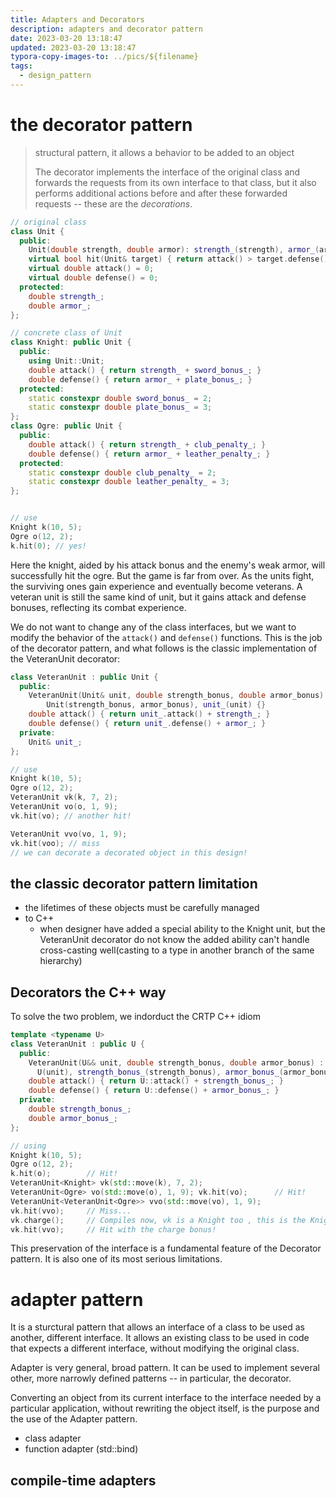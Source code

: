 ```yaml
---
title: Adapters and Decorators
description: adapters and decorator pattern
date: 2023-03-20 13:18:47
updated: 2023-03-20 13:18:47
typora-copy-images-to: ../pics/${filename}
tags:
  - design_pattern
---
```


# the decorator pattern

> structural pattern, it allows a behavior to be added to an object
>
> The decorator implements the interface of the original class and forwards the requests from its own interface to that class, but it also performs additional actions before and after these forwarded requests -- these are the *decorations*.

```cpp
// original class
class Unit {
  public:
    Unit(double strength, double armor): strength_(strength), armor_(armor) {}
    virtual bool hit(Unit& target) { return attack() > target.defense(); }
    virtual double attack() = 0;
    virtual double defense() = 0;
  protected:
    double strength_;
    double armor_;
};

// concrete class of Unit
class Knight: public Unit {
  public:
    using Unit::Unit;
    double attack() { return strength_ + sword_bonus_; }
    double defense() { return armor_ + plate_bonus_; }
  protected:
    static constexpr double sword_bonus_ = 2;
    static constexpr double plate_bonus_ = 3;
};
class Ogre: public Unit {
  public:
    double attack() { return strength_ + club_penalty_; }     
    double defense() { return armor_ + leather_penalty_; }
  protected:
    static constexpr double club_penalty_ = 2;
    static constexpr double leather_penalty_ = 3; 
};


// use 
Knight k(10, 5);
Ogre o(12, 2);
k.hit(0); // yes!
```
Here the knight, aided by his attack bonus and the enemy's weak armor, will successfully hit the ogre. But the game is far from over. As the units fight, the surviving ones gain experience and eventually become veterans. A veteran unit is still the same kind of unit, but it gains attack and defense bonuses, reflecting its combat experience.

We do not want to change any of the class interfaces, but we want to modify the behavior of the `attack()` and `defense()` functions. This is the job of the decorator pattern, and what follows is the classic implementation of the VeteranUnit decorator:
```cpp
class VeteranUnit : public Unit {     
  public:     
    VeteranUnit(Unit& unit, double strength_bonus, double armor_bonus) :
        Unit(strength_bonus, armor_bonus), unit_(unit) {}     
    double attack() { return unit_.attack() + strength_; }     
    double defense() { return unit_.defense() + armor_; }     
  private:     
    Unit& unit_; 
};

// use
Knight k(10, 5);
Ogre o(12, 2);
VeteranUnit vk(k, 7, 2);
VeteranUnit vo(o, 1, 9);
vk.hit(vo); // another hit!

VeteranUnit vvo(vo, 1, 9);
vk.hit(voo); // miss
// we can decorate a decorated object in this design!
```

## the classic decorator pattern limitation
- the lifetimes of these objects must be carefully managed
- to C++
  - when designer have added a special ability to the Knight unit, but the VeteranUnit decorator do not know the added ability
    can't handle cross-casting well(casting to a type in another branch of the same hierarchy)

## Decorators the C++ way
To solve the two problem, we indorduct the CRTP C++ idiom

```cpp
template <typename U> 
class VeteranUnit : public U {     
  public:     
    VeteranUnit(U&& unit, double strength_bonus, double armor_bonus) :         
      U(unit), strength_bonus_(strength_bonus), armor_bonus_(armor_bonus)     {}     
    double attack() { return U::attack() + strength_bonus_; }     
    double defense() { return U::defense() + armor_bonus_; }     
  private:     
    double strength_bonus_;     
    double armor_bonus_; 
};

// using
Knight k(10, 5); 
Ogre o(12, 2); 
k.hit(o);        // Hit! 
VeteranUnit<Knight> vk(std::move(k), 7, 2); 
VeteranUnit<Ogre> vo(std::move(o), 1, 9); vk.hit(vo);      // Hit! 
VeteranUnit<VeteranUnit<Ogre>> vvo(std::move(vo), 1, 9); 
vk.hit(vvo);     // Miss...
vk.charge();     // Compiles now, vk is a Knight too , this is the Knight added ability, and now is ok
vk.hit(vvo);     // Hit with the charge bonus!
```

This preservation of the interface is a fundamental feature of the Decorator pattern. It is also one of its most serious limitations.

# adapter pattern
It is a sturctural pattern that allows an interface of a class to be used as another, different interface. It allows an existing class to be used in code that expects a different interface, without modifying the original class.

Adapter is very general, broad pattern. It can be used to implement several other, more narrowly defined patterns -- in particular, the decorator.

Converting an object from its current interface to the interface needed by a particular application, without rewriting the object itself, is the purpose and the use of the Adapter pattern.

- class adapter
- function adapter (std::bind)

## compile-time adapters
